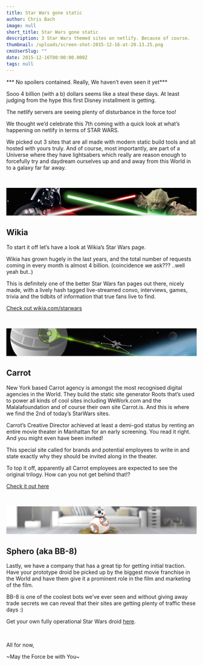```yaml
---
title: Star Wars gone static
author: Chris Bach
image: null
short_title: Star Wars gone static
description: 3 Star Wars themed sites on netlify. Because of course.
thumbnail: /uploads/screen-shot-2015-12-16-at-20.13.25.png
cmsUserSlug: ""
date: 2015-12-16T00:00:00.000Z
tags: null
---
```


*** No spoilers contained. Really, We haven’t even seen it yet***

Sooo 4 billion (with a b) dollars seems like a steal these days. At least judging from the hype this first Disney installment is getting. 

The netlify servers are seeing plenty of disturbance in the force too!

We thought we’d celebrate this 7th coming with a quick look at what’s happening on netlify in terms of STAR WARS.

We picked out 3 sites that are all made with modern static build tools and all hosted with yours truly. And of course, most importantly, are part of a Universe where they have lightsabers which really are reason enough to forcefully try and daydream ourselves up and and away from this World in to a galaxy far far away.

<br>

![wikia-starwars.png](/uploads/wikia-starwars.png)

## Wikia ##
To start it off let’s have a look at Wikia’s Star Wars page.

Wikia has grown hugely in the last years, and the total number of requests coming in every month is almost 4 billion. (coincidence we ask??? ..well yeah but..)

This is definitely one of the better Star Wars fan pages out there, nicely made, with a lively hash tagged live-streamed convo, interviews, games, trivia and the tidbits of information that true fans live to find.

[Check out wikia.com/starwars](http://www.wikia.com/starwars)

<br>

![carrot-starwars.jpg](/uploads/carrot-starwars.jpg)

## Carrot ##
New York based Carrot agency is amongst the most recognised digital agencies in the World. They build the static site generator Roots that’s used to power all kinds of cool sites including WeWork.com and the Malalafoundation and of course their own site Carrot.is. And this is where we find the 2nd of today’s StarWars sites. 

Carrot’s Creative Director achieved at least a demi-god status by renting an entire movie theater in Manhattan for an early screening. You read it right. And you might even have been invited! 

This special site called for brands and potential employees to write in and state exactly why they should be invited along in the theater.

To top it off, apparently all Carrot employees are expected to see the original trilogy. How can you not get behind that!?

[Check it out here](http://carrot.is/starwarsvip)

<br>

![sphero.jpg](/uploads/sphero.jpg)

## Sphero (aka BB-8) ##
Lastly, we have a company that has a great tip for getting initial traction. Have your prototype droid be picked up by the biggest movie franchise in the World and have them give it a prominent role in the film and marketing of the film.

BB-8 is one of the coolest bots we’ve ever seen and without giving away trade secrets we can reveal that their sites are getting plenty of traffic these days :)

Get your own fully operational Star Wars droid [here](http://www.sphero.com/starwars).

<br>

All for now,

 ~May the Force be with You~